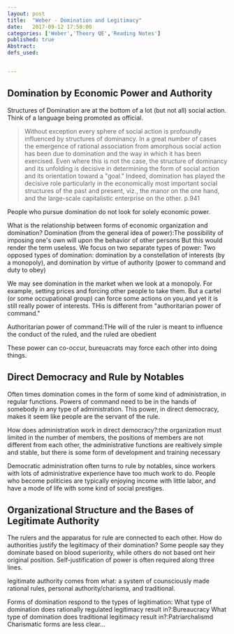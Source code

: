 ```yaml
---
layout: post
title:  "Weber - Domination and Legitimacy"
date:   2017-09-12 17:50:00
categories: ['Weber','Theory QE','Reading Notes']
published: true
Abstract:
defs_used:


---
```


## Domination by Economic Power and Authority

Structures of Domination are at the bottom of a lot (but not all) social action. Think of a language being promoted as official.
>Without exception every sphere of social action is profoundly
influenced by structures of dominancy. In a great number of cases the
emergence of rational association from amorphous social action has been
due to domination and the way in which it has been exercised. Even
where this is not the case, the structure of dominancy and its unfolding
is decisive in determining the form of social action and its orientation
toward a "goal." Indeed, domination has played the decisive role particularly
in the economicaIIy most important social structures of the past
and present, viz., the manor on the one hand, and the large-scale capitalistic
enterprise on the other. p.941

People who pursue domination do not look for solely economic power.

What is the relationship between forms of economic organization and domination?
<def>Domination (from the general idea of power):The possibility of imposing one's own will upon the behavior of other persons</def>
But this would render the term useless. We focus on two separate types of power:
<def>Two opposed types of domination: domination by a constellation of interests (by a monopoly), and domination by virtue of authority (power to command and duty to obey)</def>

We may see domination in the market when we look at a monopoly. For example, setting prices and forcing other people to take them. But a cartel (or some occupational group) can force some actions on you,and yet it is still really power of interests. THis is different from "authoritarian power of command."

<def>Authoritarian power of command:THe will of the ruler is meant to influence the conduct of the ruled, and the ruled are obedient</def>

These power can co-occur, bureuacrats may force each other into doing things.

## Direct Democracy and Rule by Notables

Often times domination comes in the form of some kind of administration, in regular functions. Powers of command need to be in the hands of somebody in any type of administration. This power, in direct democracy, makes it seem like people are the servant of the rule.

<def>How does administration work in direct democracy?:the organization must limited in the number of members,  the positions of members are not different from each other, the administrative functions are realtively simple and stable, but there is some form of development and training necessary</def>

Democratic administration often turns to rule by notables, since workers with lots of administrative experience have too much work to do. People who become politicies are typically enjoying income with little labor, and have a mode of life with some kind of social prestiges.

## Organizational Structure and the Bases of Legitimate Authority

The rulers and the apparatus for rule are connected to each other. How do authorities justify the legitimacy of their domination? Some people say they dominate based on blood superiority, while others do not based ont heir original position. Self-justification of power is often required along three lines.

<def>legitimate authority comes from what: a system of counsciously made rational rules, personal authority/charisma, and traditional.</def>

Forms of domination respond to the types of legitimation:
<def>What type of domination does rationally regulated legitimacy result in?:Bureaucracy</def>
<def>What type of domination does traditional legitimacy result in?:Patriarchalismd</def>
Charismatic forms are less clear...
